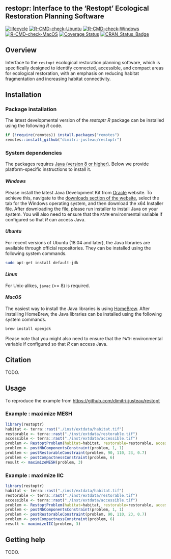 
<!--- README.md is generated from README.Rmd. Please edit that file -->

## restopr: Interface to the ‘Restopt’ Ecological Restoration Planning Software

[![lifecycle](https://img.shields.io/badge/Lifecycle-experimental-orange.svg)](https://lifecycle.r-lib.org/articles/stages.html)
[![R-CMD-check-Ubuntu](https://img.shields.io/github/workflow/status/dimitri-justeau/restoptr/Ubuntu/master.svg?label=Ubuntu)](https://github.com/dimitri-justeau/restoptr/actions)
[![R-CMD-check-Windows](https://img.shields.io/github/workflow/status/dimitri-justeau/restoptr/Windows/master.svg?label=Windows)](https://github.com/dimitri-justeau/restoptr/actions)
[![R-CMD-check-MacOS](https://img.shields.io/github/workflow/status/dimitri-justeau/restoptr/Mac%20OSX/master.svg?label=MacOS)](https://github.com/dimitri-justeau/restoptr/actions)
[![Coverage
Status](https://codecov.io/github/dimitri-justeau/restoptr/coverage.svg?branch=master)](https://app.codecov.io/gh/dimitri-justeau/restoptr)
[![CRAN\_Status\_Badge](http://www.r-pkg.org/badges/version/restoptr)](https://github.com/dimitri-justeau/restoptr)

## Overview

Interface to the `restopt` ecological restoration planning software,
which is specifically designed to identify connected, accessible, and
compact areas for ecological restoration, with an emphasis on reducing
habitat fragmentation and increasing habitat connectivity.

## Installation

### Package installation

The latest developmental version of the *restoptr R* package can be
installed using the following *R* code.

``` r
if (!require(remotes)) install.packages("remotes")
remotes::install_github("dimitri-justeau/restoptr")
```

### System dependencies

The packages requires [Java (version 8 or
higher)](https://www.java.com/). Below we provide platform-specific
instructions to install it.

#### *Windows*

Please install the latest Java Development Kit from
[Oracle](www.oracle.com) website. To achieve this, navigate to the
[downloads section of the
website](https://www.oracle.com/java/technologies/javase-downloads.html),
select the tab for the Windows operating system, and then download the
x64 Installer file. After downloading the file, please run installer to
install Java on your system. You will also need to ensure that the
`PATH` environmental variable if configured so that *R* can access Java.

#### *Ubuntu*

For recent versions of Ubuntu (18.04 and later), the Java libraries are
available through official repositories. They can be installed using the
following system commands.

``` bash
sudo apt-get install default-jdk
```

#### *Linux*

For Unix-alikes, `javac` (&gt;= 8) is required.

#### *MacOS*

The easiest way to install the Java libraries is using
[HomeBrew](https://brew.sh/). After installing HomeBrew, the Java
libraries can be installed using the following system commands.

``` bash
brew install openjdk
```

Please note that you might also need to ensure that the `PATH`
environmental variable if configured so that *R* can access Java.

## Citation

TODO.

## Usage

To reproduce the example from
<https://github.com/dimitri-justeau/restopt>

### Example : maximize MESH

``` r
library(restoptr)
habitat <- terra::rast("./inst/extdata/habitat.tif")
restorable <- terra::rast("./inst/extdata/restorable.tif")
accessible <- terra::rast("./inst/extdata/accessible.tif")
problem <- RestoptProblem(habitat=habitat, restorable=restorable, accessible=accessible)
problem <- postNbComponentsConstraint(problem, 1, 1)
problem <- postRestorableConstraint(problem, 90, 110, 23, 0.7)
problem <- postCompactnessConstraint(problem, 6)
result <- maximizeMESH(problem, 3)
```

### Example : maximize IIC

``` r
library(restoptr)
habitat <- terra::rast("./inst/extdata/habitat.tif")
restorable <- terra::rast("./inst/extdata/restorable.tif")
accessible <- terra::rast("./inst/extdata/accessible.tif")
problem <- RestoptProblem(habitat=habitat, restorable=restorable, accessible=accessible)
problem <- postNbComponentsConstraint(problem, 1, 1)
problem <- postRestorableConstraint(problem, 90, 110, 23, 0.7)
problem <- postCompactnessConstraint(problem, 6)
result <- maximizeIIC(problem, 3)
```

## Getting help

TODO.
